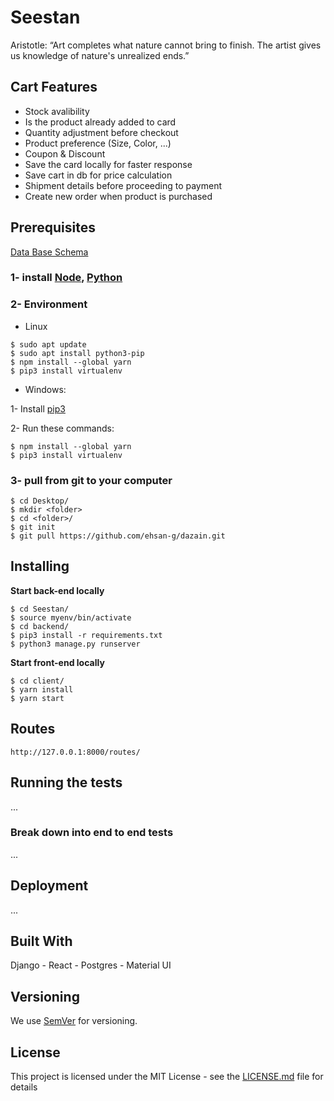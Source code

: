 # Seestan
Aristotle: “Art completes what nature cannot bring to finish. The artist gives us knowledge of nature's unrealized ends.”  

## Cart Features

* Stock avalibility
* Is the product already added to card  
* Quantity adjustment before checkout
* Product preference (Size, Color, ...)
* Coupon & Discount
* Save the card locally for faster response
* Save cart in db for price calculation
* Shipment details before proceeding to payment
* Create new order when product is purchased


## Prerequisites
[Data Base Schema](https://drawsql.app/dazain/diagrams/artworks-ecommerce)


### 1- install [Node](https://nodejs.org/), [Python](https://www.python.org/downloads/)

### 2- Environment

- Linux
```
$ sudo apt update
$ sudo apt install python3-pip
$ npm install --global yarn
$ pip3 install virtualenv
```

- Windows:

1- Install [pip3](https://stackoverflow.com/questions/41501636/how-to-install-pip3-on-windows)

2- Run these commands:
```
$ npm install --global yarn
$ pip3 install virtualenv
```

### 3- pull from git to your computer
```
$ cd Desktop/
$ mkdir <folder>
$ cd <folder>/
$ git init
$ git pull https://github.com/ehsan-g/dazain.git
```


## Installing
 **Start back-end locally**
```
$ cd Seestan/
$ source myenv/bin/activate
$ cd backend/
$ pip3 install -r requirements.txt
$ python3 manage.py runserver
```
**Start front-end locally**
```
$ cd client/
$ yarn install 
$ yarn start
```

## Routes
```http://127.0.0.1:8000/routes/```

## Running the tests

...

### Break down into end to end tests

...

## Deployment

...


## Built With

Django - React - Postgres - Material UI


## Versioning

We use [SemVer](http://semver.org/) for versioning.

## License

This project is licensed under the MIT License - see the [LICENSE.md](LICENSE.md) file for details


